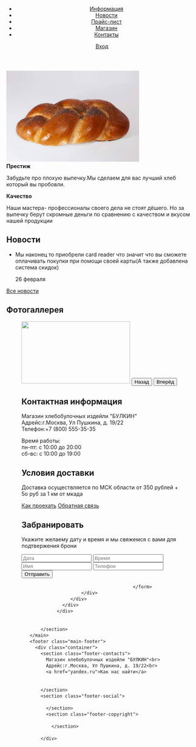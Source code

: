 <!DOCTYPE html>
<html lang="ru">
 <head>
   <meta charset="utf-8">
   <title>Магазин Булочек</title>
   </head>
   <body>
     <header class="main-header">
       <div class="container">
         <nav class="main-navigation">
           <ul>
             <li>
               <a href="#">Информация</a>
               </li>
               <li>
                 <a href="#">Новости</a>
                 </li>
                 <li>
                   <a href='#'>Прайс-лист</a>
                 </li>
                  <li>
                    <a href="#">Магазин</a>
                  </li>
                  <li>
                    <a href="#">Контакты</a>
                    </li>
                    </ul>
          </nav>
           <div class="user-block">
             <a class="login" href="#">Вход</a>
             </div>
     </div>
     </header>
     <main class="container">
       <div class="index-logo">
         <img src="Logotip.jpeg" width="350" height="240" alt="<<Магазин Булочек>>">
         </div>
         <section class="features">
           <div class="features item">
             <b class="feateures-name">Престиж</b>
             <p>Забудьте про плохую выпечку.Мы сделаем для вас лучший хлеб который вы пробовли.</p>
             </div>
             <div class="features itme">
               <b class="features-name">Качество</b>
               <p>Наши мастера- профессионалы своего дела не стоят дёшего. Но за выпечку берут скромные деньги по сравнению с качеством и вкусом нашей  продукции</p>
               </div>
               <div class="index-content">
                 <div class="index-content-left">
                   <h2 class="index-content-title">Новости</h2>
                   <ul class="news-preview">
                     <li>
                       <p>Мы наконец то приобрели card reader что значит что вы сможете оплачивать покупки при помощи своей карты(А также добавлена система скидок)</p>
                       <time datetime="2019-02-26">26 февраля</time>
                       </li>
                       </ul>
                       <a class="btn" href="#">Все новости</a>
                       <div class="index-content-title">
                         <h2 class="index-content-title">Фотогаллерея</h2>
                         <figure class="gallery-content">
                           <img src="Vnutry.jpg" width="286" height="164" alt="">
                           <button class="btn galley-prev">Назад</button>
                           <button class="btn gallery-next">Вперёд</button>
                           <div class="index-content">
                             <div class="index-content-left">
                               <h2 class="index-content-title">Контактная информация</h2>
                                 <p>
                                   Магазин хлебобулочных издейли "БУЛКИН"<br>
                                   Адрейс:г.Москва, Ул Пушкина, д. 19/22<br>
                                   Телефон:+7 (800) 555-35-35
                                   </p>
                                   <p>
                                     Время работы:<br>
                                     пн-пт: с 10:00 до 20:00<br>
                                     сб-вс: с 10:00 до 19:00
                                     </p>
                                     <div>
                                       <div class="index-content-right">
                                         <h2 class="index-content-title>">Условия доставки</h2>
                                         <p> Доставка осуществляется по МСК области от 350 рублей + 5о руб за 1 км от мкада </p>
                                         <a class="btn" href="yandex.ru">Как проехать</a>
                                         <a class="btn" href="vk.com">Обратная связь</a>
                                         </div>
                                         <div class="index-content-right">
                                           <h2 class="index-content-title">Забранировать</h2>
                                           <p> Укажите желаему дату и время и мы свяжемся с вами для подтвержения брони </p>
                                           </div>
                                           <form class="appointment-form" action="https://yandex.ru" method="post">
                                             <input type="text" name="data" value="" placeholder="Дата">
                                             <input type="text" name="time" value="" placeholder="Время">
                                             <input type="text" name="name" value="" placeholder="Имя">
                                             <input type="tel"  name="phone" value="" placeholder="Телефон">
                                             <button class="btn" type="submit">Отправить</button>

                                             </form>
                          </div>
                      </div>
                   </div>
                 </div>


           </section>
       </main>
       <footer class="main-footer">
         <div class="container">
           <section class="footer-contacts">
             Магазин хлебобулочных издейли "БУЛКИН"<br>
             Адрейс:г.Москва, Ул Пушкина, д. 19/22<br>
             <a href="yandex.ru">Как нас найти</a>


           </section>
           <section class="footer-social">

             </section>
             <section class="footer-copyright">

               </section>

           </div>

   </body>
  </html>
